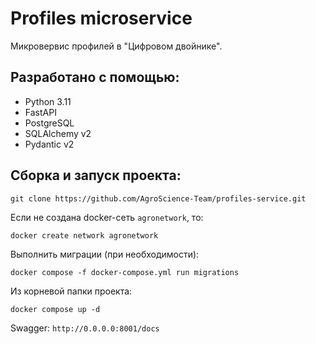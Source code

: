 # Profiles microservice
Микровервис профилей в "Цифровом двойнике".

## Разработано с помощью:
- Python 3.11
- FastAPI
- PostgreSQL 
- SQLAlchemy v2
- Pydantic v2

## Сборка и запуск проекта:
    git clone https://github.com/AgroScience-Team/profiles-service.git

Если не создана docker-сеть `agronetwork`, то:

    docker create network agronetwork
    
Выполнить миграции (при необходимости):

    docker compose -f docker-compose.yml run migrations

Из корневой папки проекта:

    docker compose up -d 

Swagger: `http://0.0.0.0:8001/docs`
